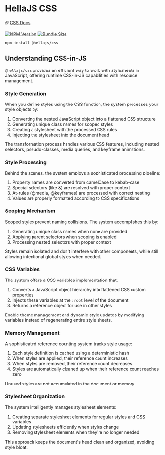 # HellaJS CSS

⮺ [CSS Docs](https://hellajs.com/packages/css)

[![NPM Version](https://img.shields.io/npm/v/@hellajs/css)](https://www.npmjs.com/package/@hellajs/css)
[![Bundle Size](https://img.shields.io/bundlephobia/minzip/@hellajs/css@latest)](https://bundlephobia.com/package/@hellajs/css)


```bash
npm install @hellajs/css
```
## Understanding CSS-in-JS

`@hellajs/css` provides an efficient way to work with stylesheets in JavaScript, offering runtime CSS-in-JS capabilities with resource management.

### Style Generation

When you define styles using the CSS function, the system processes your style objects by:

1. Converting the nested JavaScript object into a flattened CSS structure
2. Generating unique class names for scoped styles
3. Creating a stylesheet with the processed CSS rules
4. Injecting the stylesheet into the document head

The transformation process handles various CSS features, including nested selectors, pseudo-classes, media queries, and keyframe animations.

### Style Processing

Behind the scenes, the system employs a sophisticated processing pipeline:

1. Property names are converted from camelCase to kebab-case
2. Special selectors (like &) are resolved with proper context
3. At-rules (@media, @keyframes) are processed with correct nesting
4. Values are properly formatted according to CSS specifications

### Scoping Mechanism

Scoped styles prevent naming collisions. The system accomplishes this by:

1. Generating unique class names when none are provided
2. Applying parent selectors when scoping is enabled
3. Processing nested selectors with proper context

Styles remain isolated and don't interfere with other components, while still allowing intentional global styles when needed.

### CSS Variables

The system offers a CSS variables implementation that:

1. Converts a JavaScript object hierarchy into flattened CSS custom properties
2. Injects these variables at the `:root` level of the document
3. Returns a reference object for use in other styles

Enable theme management and dynamic style updates by modifying variables instead of regenerating entire style sheets.

### Memory Management

A sophisticated reference counting system tracks style usage:

1. Each style definition is cached using a deterministic hash
2. When styles are applied, their reference count increases
3. When styles are removed, their reference count decreases
4. Styles are automatically cleaned up when their reference count reaches zero

Unused styles are not accumulated in the document or memory.

### Stylesheet Organization

The system intelligently manages stylesheet elements:

1. Creating separate stylesheet elements for regular styles and CSS variables
2. Updating stylesheets efficiently when styles change
3. Removing stylesheet elements when they're no longer needed

This approach keeps the document's head clean and organized, avoiding style bloat.